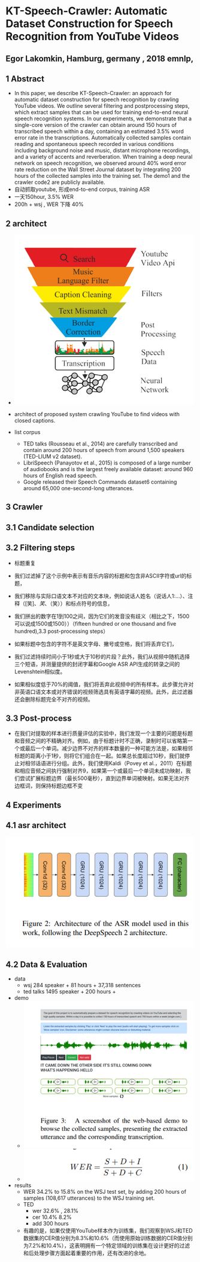 # KT-Speech-Crawler: Automatic Dataset Construction for Speech Recognition from YouTube Videos

## Egor Lakomkin, Hamburg, germany , 2018 emnlp, 

## 1 Abstract

-   In this paper, we describe KT-Speech-Crawler: an approach for automatic dataset construction for speech recognition by crawling YouTube videos. We outline several filtering and postprocessing steps, which extract samples that can be used for training end-to-end neural speech recognition systems. In our experiments, we demonstrate that a single-core version of the crawler can obtain around 150 hours of transcribed speech within a day, containing an estimated 3.5% word error rate in the transcriptions. Automatically collected samples contain reading and spontaneous speech recorded in various conditions including background noise and music, distant microphone recordings, and a variety of accents and reverberation. When training a deep neural network on speech recognition, we observed around 40% word error rate reduction on the Wall Street Journal dataset by integrating 200 hours of the collected samples into the training set. The demo1 and the crawler code2 are publicly available.
-   自动抓取youtube, 形成end-to-end corpus, training ASR
-   一天150hour, 3.5% WER
-   200h + wsj , WER 下降 40%



## 2 architect

-   ![1583053817653](1583053817653.png)

-   architect of proposed system crawling YouTube to find videos with closed captions. 

-   list corpus
    -    TED talks (Rousseau et al., 2014) are carefully transcribed and contain around 200 hours of
        speech from around 1,500 speakers (TED-LIUM
        v2 dataset). 
    -   LibriSpeech (Panayotov et al., 2015) is composed of a large number of audiobooks
        and is the largest freely available dataset: around
        960 hours of English read speech. 
    -   Google released their Speech Commands dataset6 containing around 65,000 one-second-long utterances.

## 3 Crawler

## 3.1 Candidate selection

## 3.2 Filtering steps

-   标题重复
-   我们过滤掉了这个示例中表示有音乐内容的标题和包含非ASCII字符或url的标题，
-   我们移除与实际口语文本不对应的文本块，例如说话人姓名（说话人1:…）、注释（[笑]、*笑*、（笑））和标点符号的信息，
-   我们拼出的数字在1到100之间，因为它们的发音没有歧义（相比之下，1500可以说成1500或1500））（fifteen hundred or one thousand and five hundred),3.3 post-processing steps）

-   如果标题中包含的字符不是英文字母、撇号或空格，我们将丢弃它们，
-   我们过滤持续时间小于1秒或大于10秒的片段？此外，我们从视频中随机选择三个短语，并测量提供的封闭字幕和Google ASR API生成的转录之间的Levenshtein相似度。
-   如果相似度低于70%的阈值，我们将丢弃此视频中的所有样本。此步骤允许对非英语口语文本或对齐错误的视频筛选具有英语字幕的视频。此外，此过滤器还会删除标题完全不对齐的视频。

## 3.3 Post-process

-   在我们对提取的样本进行质量评估的实验中，我们发现一个主要的问题是标题和音频之间的不精确对齐。例如，由于标题计时不正确，录制时可以省略第一个或最后一个单词。减少边界不对齐的样本数量的一种可能方法是，如果相邻标题的距离小于1秒，则将它们组合在一起。如果总长度超过10秒，我们就停止对相邻话语进行分组。此外，我们使用Kaldi（Povey et al.，2011）在标题和相应音频之间执行强制对齐9，如果第一个或最后一个单词未成功映射，我们尝试扩展标题边界（最长500毫秒），直到边界单词被映射。如果无法对齐边框词，则保持标题边框不变

## 4 Experiments

## 4.1 asr architect

![1583054784336](1583054784336.png)

## 4.2 Data & Evaluation

-   data
    -   wsj  284 speaker + 81 hours + 37,318 sentences
    -   ted talks 1495 speaker + 200 hours + 
-   demo
    -   ![1583054934171](1583054934171.png)
    -   ![1583054951285](1583054951285.png)
-   results
    -   WER 34.2% to 15.8% on the WSJ test set,  by adding 200 hours of samples (108,617 utterances) to the WSJ training set. 
    -   TED 
        -   wer 32.6% , 28.1%
        -   cer 10.4% 8.2%
        -   add 300 hours
    -   有趣的是，如果仅使用YouTube样本作为训练集，我们观察到WSJ和TED数据集的CER值分别为8.3%和10.6%（而使用原始训练数据的CER值分别为7.2%和10.4%），这表明拥有一个特定领域的训练集在设计更好的过滤和后处理步骤方面起着重要的作用，还有改进的余地。